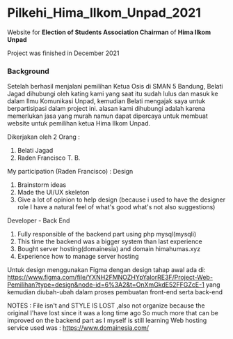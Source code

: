 # Pilkehi_Hima_Ilkom_Unpad_2021
Website for **Election of Students Association Chairman** of **Hima Ilkom Unpad**

Project was finished in December 2021

<h3> Background </h3>
Setelah berhasil menjalani pemilihan Ketua Osis di SMAN 5 Bandung, Belati Jagad dihubungi oleh kating kami yang saat itu sudah lulus dan masuk ke dalam Ilmu Komunikasi Unpad, kemudian Belati mengajak saya untuk berpartisipasi dalam project ini. alasan kami dihubungi adalah karena memerlukan jasa yang murah namun dapat dipercaya untuk membuat website untuk pemilihan ketua Hima Ilkom Unpad.

Dikerjakan oleh 2 Orang :
1. Belati Jagad
2. Raden Francisco T. B.

My participation (Raden Francisco) :
Design
1. Brainstorm ideas 
2. Made the UI/UX skeleton
3. Give a lot of opinion to help design (because i used to have the designer role I have a natural feel of what's good what's not also suggestions)

Developer - Back End
1. Fully responsible of the backend part using php mysql(mysqli) 
2. This time the backend was a bigger system than last experience
3. Bought server hosting(domainesia) and domain himahumas.xyz 
4. Experience how to manage server hosting 


Untuk design menggunakan Figma dengan design tahap awal ada di:
https://www.figma.com/file/YXNH2FMNOZHYpYalorRE3F/Project-Web-Pemilihan?type=design&node-id=6%3A2&t=OnXmGkdE52FFGZcE-1
yang kemudian diubah-ubah dalam proses pembuatan front-end serta back-end



NOTES :
   File isn't and STYLE IS LOST ,also not organize because the original I'have lost since it was a long time ago
   So much more that can be improved on the backend part as I myself is still learning
   Web hosting service used was : https://www.domainesia.com/ 

